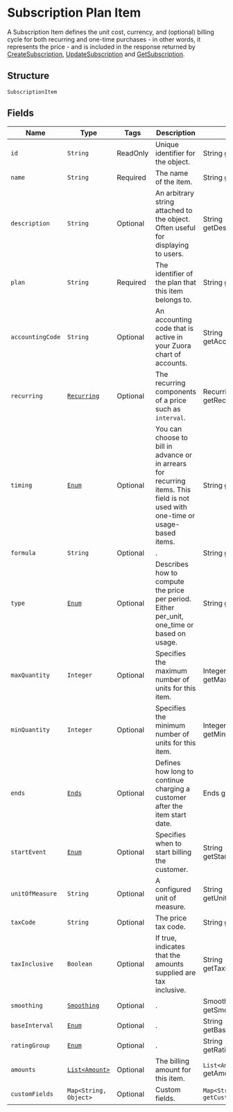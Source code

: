 
# Subscription Plan Item

A Subscription Item defines the unit cost, currency, and (optional) billing cycle for both recurring and one-time purchases - in other words, it represents the price - and is included in the response returned by [CreateSubscription](/doc/subscription-api.md#create-subscription), [UpdateSubscription](/doc/subscription-api.md#update-subscription) and [GetSubscription](/doc/subscription-api.md#get-subscription).

## Structure

`SubscriptionItem`

## Fields

| Name | Type | Tags | Description | Getter |
|  --- | --- | --- | --- | --- |
| `id` | `String` | ReadOnly | Unique identifier for the object. | String getId() |
| `name` | `String` | Required | The name of the item. | String getName() |
| `description` | `String` | Optional | An arbitrary string attached to the object. Often useful for displaying to users. | String getDescription() |
| `plan` | `String` | Required | The identifier of the plan that this item belongs to. | String getPlan() |
| `accountingCode` | `String` | Optional | An accounting code that is active in your Zuora chart of accounts. | String getAccountingCode() |
| `recurring` | [`Recurring`](/doc/models/recurring.md) | Optional | The recurring components of a price such as `interval`. | Recurring getRecurring() |
| `timing` | [`Enum`](/doc/models/timing.md) | Optional | You can choose to bill in advance or in arrears for recurring items. This field is not used with one-time or usage-based items. | String getTiming() |
| `formula` | `String` | Optional | . | String getFormula() |
| `type` | [`Enum`](/doc/models/type.md) | Optional | Describes how to compute the price per period. Either per_unit, one_time or based on usage. | String getType() |
| `maxQuantity` | `Integer` | Optional | Specifies the maximum number of units for this item. | Integer getMaxQuantity() |
| `minQuantity` | `Integer` | Optional | Specifies the minimum number of units for this item. | Integer getMinQuantity() |
| `ends` | [`Ends`](/doc/models/ends.md) | Optional | Defines how long to continue charging a customer after the item start date. | Ends getEnds() |
| `startEvent` | [`Enum`](/doc/models/start-event.md) | Optional | Specifies when to start billing the customer. | String getStartEvent() |
| `unitOfMeasure` | `String` | Optional | A configured unit of measure. | String getUnitOfMeasure() |
| `taxCode` | `String` | Optional | The price tax code. | String getTaxCode() |
| `taxInclusive` | `Boolean` | Optional | If true, indicates that the amounts supplied are tax inclusive. | String getTaxInclusive() |
| `smoothing` | [`Smoothing`](/doc/models/smoothing.md) | Optional | . | Smoothing getSmoothing() |
| `baseInterval` | [`Enum`](/doc/models/base-interval.md) | Optional | . | String getBaseInterval() |
| `ratingGroup` | [`Enum`](/doc/models/rating-group.md) | Optional | . | String getRatingGroup() |
| `amounts` | [`List<Amount>`](/doc/models/amount.md) | Optional | The billing amount for this item. | `List<Amount>` getAmounts() |
| `customFields` | `Map<String, Object>` | Optional | Custom fields. | `Map<String, Object> getCustomFields()`|
